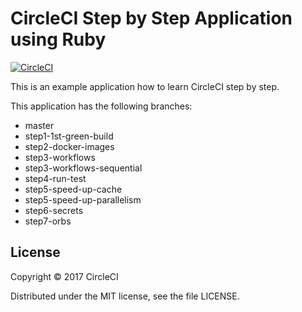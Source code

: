 # CircleCI Step by Step Application using Ruby
[![CircleCI](https://circleci.com/gh/CircleCI-Public/circleci-step-by-step-ruby.svg?style=svg)](https://circleci.com/gh/CircleCI-Public/circleci-step-by-step-ruby)

This is an example application how to learn CircleCI step by step.

This application has the following branches: 

- master
- step1-1st-green-build
- step2-docker-images
- step3-workflows
- step3-workflows-sequential
- step4-run-test
- step5-speed-up-cache
- step5-speed-up-parallelism
- step6-secrets
- step7-orbs

## License

Copyright © 2017 CircleCI

Distributed under the MIT license, see the file LICENSE.

